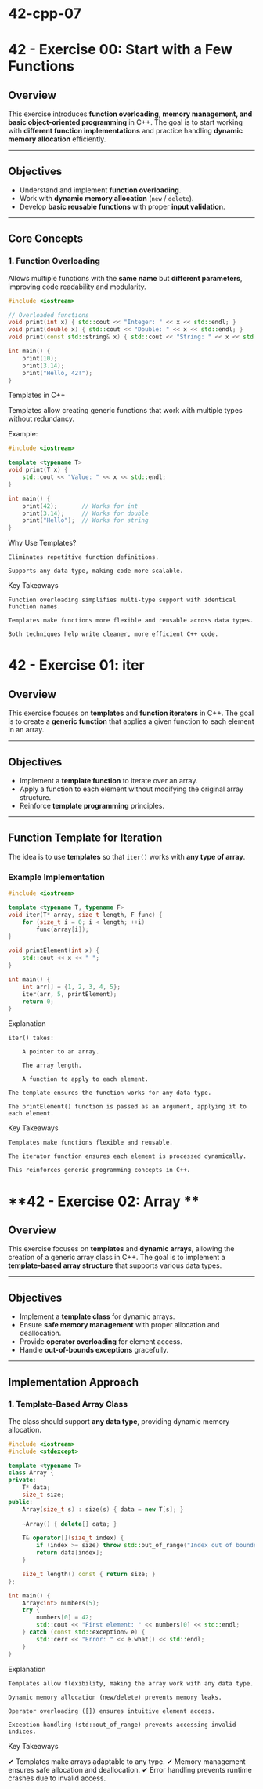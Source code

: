 # 42-cpp-07
# **42 - Exercise 00: Start with a Few Functions**

## **Overview**
This exercise introduces **function overloading, memory management, and basic object-oriented programming** in C++. The goal is to start working with **different function implementations** and practice handling **dynamic memory allocation** efficiently.

---

## **Objectives**
- Understand and implement **function overloading**.
- Work with **dynamic memory allocation** (`new` / `delete`).
- Develop **basic reusable functions** with proper **input validation**.

---

## **Core Concepts**
### **1. Function Overloading**
Allows multiple functions with the **same name** but **different parameters**, improving code readability and modularity.

```cpp
#include <iostream>

// Overloaded functions
void print(int x) { std::cout << "Integer: " << x << std::endl; }
void print(double x) { std::cout << "Double: " << x << std::endl; }
void print(const std::string& x) { std::cout << "String: " << x << std::endl; }

int main() {
    print(10);
    print(3.14);
    print("Hello, 42!");
}
```
Templates in C++

Templates allow creating generic functions that work with multiple types without redundancy.

Example:

```cpp
#include <iostream>

template <typename T>
void print(T x) {
    std::cout << "Value: " << x << std::endl;
}

int main() {
    print(42);       // Works for int
    print(3.14);     // Works for double
    print("Hello");  // Works for string
}

```

Why Use Templates?

    Eliminates repetitive function definitions.

    Supports any data type, making code more scalable.

Key Takeaways

    Function overloading simplifies multi-type support with identical function names.

    Templates make functions more flexible and reusable across data types.

    Both techniques help write cleaner, more efficient C++ code.
# **42 - Exercise 01: iter**

## **Overview**
This exercise focuses on **templates** and **function iterators** in C++. The goal is to create a **generic function** that applies a given function to each element in an array.

---

## **Objectives**
- Implement a **template function** to iterate over an array.
- Apply a function to each element without modifying the original array structure.
- Reinforce **template programming** principles.

---

## **Function Template for Iteration**
The idea is to use **templates** so that `iter()` works with **any type of array**.

### **Example Implementation**
```cpp
#include <iostream>

template <typename T, typename F>
void iter(T* array, size_t length, F func) {
    for (size_t i = 0; i < length; ++i)
        func(array[i]);
}

void printElement(int x) {
    std::cout << x << " ";
}

int main() {
    int arr[] = {1, 2, 3, 4, 5};
    iter(arr, 5, printElement);
    return 0;
}
```

Explanation

    iter() takes:

        A pointer to an array.

        The array length.

        A function to apply to each element.

    The template ensures the function works for any data type.

    The printElement() function is passed as an argument, applying it to each element.

Key Takeaways

    Templates make functions flexible and reusable.

    The iterator function ensures each element is processed dynamically.

    This reinforces generic programming concepts in C++.


# **42 - Exercise 02: Array **  

## **Overview**  
This exercise focuses on **templates** and **dynamic arrays**, allowing the creation of a generic array class in C++. The goal is to implement a **template-based array structure** that supports various data types.  

---

## **Objectives**  
- Implement a **template class** for dynamic arrays.  
- Ensure **safe memory management** with proper allocation and deallocation.  
- Provide **operator overloading** for element access.  
- Handle **out-of-bounds exceptions** gracefully.  

---

## **Implementation Approach**  

### **1. Template-Based Array Class**  
The class should support **any data type**, providing dynamic memory allocation.  

```cpp
#include <iostream>
#include <stdexcept>

template <typename T>
class Array {
private:
    T* data;
    size_t size;
public:
    Array(size_t s) : size(s) { data = new T[s]; }
    
    ~Array() { delete[] data; }

    T& operator[](size_t index) {
        if (index >= size) throw std::out_of_range("Index out of bounds");
        return data[index];
    }

    size_t length() const { return size; }
};

int main() {
    Array<int> numbers(5);
    try {
        numbers[0] = 42;
        std::cout << "First element: " << numbers[0] << std::endl;
    } catch (const std::exception& e) {
        std::cerr << "Error: " << e.what() << std::endl;
    }
}

```

Explanation

    Templates allow flexibility, making the array work with any data type.

    Dynamic memory allocation (new/delete) prevents memory leaks.

    Operator overloading ([]) ensures intuitive element access.

    Exception handling (std::out_of_range) prevents accessing invalid indices.

Key Takeaways

✔ Templates make arrays adaptable to any type. ✔ Memory management ensures safe allocation and deallocation. ✔ Error handling prevents runtime crashes due to invalid access.
